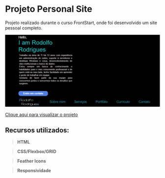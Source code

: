 # Projeto Personal Site

Projeto realizado durante o curso FrontStart, onde foi desenvolvido um site pessoal completo.

![Site Pessoal RRL](https://github.com/rrdelima/PersonalSiteRR/blob/master/Assets/site-img.png?raw=true)

[Clique aqui para visualizar o projeto](https://rrdelima.github.io/PersonalSiteRR/)

## Recursos utilizados:

>**HTML**

>**CSS/Flexbox/GRID**

>**Feather Icons**

>**Responsividade**